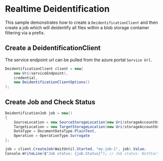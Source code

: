 # Realtime Deidentification

This sample demonstrates how to create a `DeidentificationClient` and then create a job which will deidentify all files within a blob storage container filtering via a prefix.

## Create a DeidentificationClient

The service endpoint url can be pulled from the azure portal `Service Url`.

```C# Snippet:AzHealthDeidSample2_CreateDeidClient
DeidentificationClient client = new(
    new Uri(serviceEndpoint),
    credential,
    new DeidentificationClientOptions()
);
```

## Create Job and Check Status

```C# Snippet:AzHealthDeidSample2_CreateJob
DeidentificationJob job = new()
{
    SourceLocation = new SourceStorageLocation(new Uri(storageAccountUrl), "folder1/", new string[] { "*" }),
    TargetLocation = new TargetStorageLocation(new Uri(storageAccountUrl), "output_path"),
    DataType = DocumentDataType.PlainText,
    Operation = OperationType.Surrogate
};

job = client.CreateJob(WaitUntil.Started, "my-job-1", job).Value;
Console.WriteLine($"Job status: {job.Status}"); // Job status: NotStarted
```
